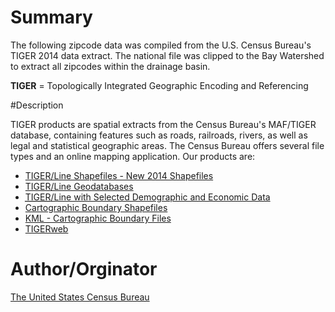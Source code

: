 # Summary
  
 The following zipcode data was compiled from the U.S. Census Bureau's TIGER 2014 data extract.  The national file was clipped to the Bay Watershed to extract all zipcodes within the drainage basin.

 <strong>TIGER</strong> = Topologically Integrated Geographic Encoding and Referencing

#Description
 
 TIGER products are spatial extracts from the Census Bureau's MAF/TIGER database, containing features such as roads, railroads, rivers, as well as legal and statistical geographic areas. The Census Bureau offers several file types and an online mapping application. Our products are:

 <ul>
              <li><a href="tiger-line.html" title="TIGER/Line Shapefiles"> TIGER/Line Shapefiles  - New 2014 Shapefiles</a></li>
              <li><a href="tiger-geodatabases.html" title="TIGER Geodatabases"> TIGER/Line Geodatabases</a></li>
              <li><a href="tiger-data.html" title="TIGER/Line Shapefiles &amp; Geodatabases pre-joined with data"><abbr title="Topologically Integrated Geographic Encoding and Referencing">TIGER</abbr>/Line with Selected Demographic and Economic Data</a></li>
              <li><a href="tiger-cart-boundary.html" title="Cartographic Boundary Shapefiles">Cartographic Boundary Shapefiles</a></li>
              <li><a href="tiger-kml.html" title="KML - Cartographic Boundary Files">KML - Cartographic Boundary Files</a></li>
              <li><a href="http://tigerweb.geo.census.gov/tigerwebmain/tigerweb_main.html" title="TIGERweb">TIGERweb</a></li>
            </ul>



# Author/Orginator
<a href="https://www.census.gov/geo/maps-data/data/tiger-line.html">The United States Census Bureau</a>



